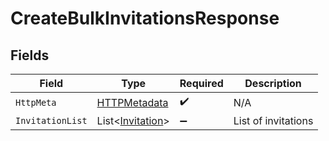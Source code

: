 # CreateBulkInvitationsResponse


## Fields

| Field                                                     | Type                                                      | Required                                                  | Description                                               |
| --------------------------------------------------------- | --------------------------------------------------------- | --------------------------------------------------------- | --------------------------------------------------------- |
| `HttpMeta`                                                | [HTTPMetadata](../../Models/Components/HTTPMetadata.md)   | :heavy_check_mark:                                        | N/A                                                       |
| `InvitationList`                                          | List<[Invitation](../../Models/Components/Invitation.md)> | :heavy_minus_sign:                                        | List of invitations                                       |